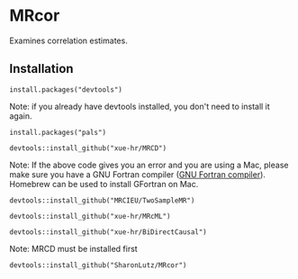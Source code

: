 # MRcor
Examines correlation estimates.

## Installation
```
install.packages("devtools")
```
Note: if you already have devtools installed, you don't need to install it again.

```
install.packages("pals")
```

```
devtools::install_github("xue-hr/MRCD")
```
Note: If the above code gives you an error and you are using a Mac, please make sure you have a GNU Fortran compiler ([GNU Fortran compiler](https://mac.r-project.org/tools/)). Homebrew can be used to install GFortran on Mac.
```
devtools::install_github("MRCIEU/TwoSampleMR")
```

```
devtools::install_github("xue-hr/MRcML")
```

```
devtools::install_github("xue-hr/BiDirectCausal")
```
Note: MRCD must be installed first

```
devtools::install_github("SharonLutz/MRcor")
```
